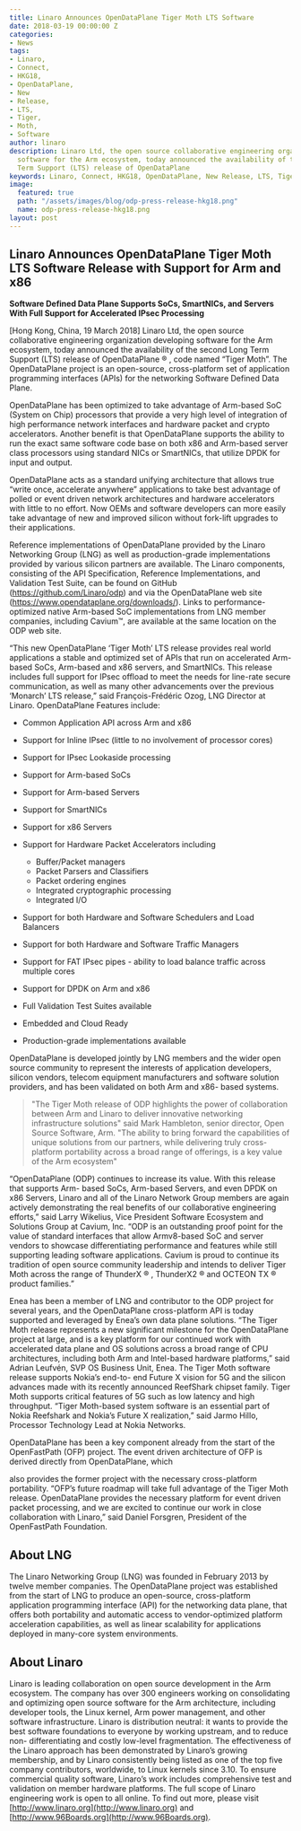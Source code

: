 ```yaml
---
title: Linaro Announces OpenDataPlane Tiger Moth LTS Software
date: 2018-03-19 00:00:00 Z
categories:
- News
tags:
- Linaro,
- Connect,
- HKG18,
- OpenDataPlane,
- New
- Release,
- LTS,
- Tiger,
- Moth,
- Software
author: linaro
description: Linaro Ltd, the open source collaborative engineering organization developing
  software for the Arm ecosystem, today announced the availability of the second Long
  Term Support (LTS) release of OpenDataPlane
keywords: Linaro, Connect, HKG18, OpenDataPlane, New Release, LTS, Tiger, Moth, Software
image:
  featured: true
  path: "/assets/images/blog/odp-press-release-hkg18.png"
  name: odp-press-release-hkg18.png
layout: post
---
```


## Linaro Announces OpenDataPlane Tiger Moth LTS Software Release with Support for Arm and x86
**Software Defined Data Plane Supports SoCs, SmartNICs, and Servers**
**With Full Support for Accelerated IPsec Processing**

[Hong Kong, China, 19 March 2018] Linaro Ltd, the open source collaborative engineering
organization developing software for the Arm ecosystem, today announced the availability of the
second Long Term Support (LTS) release of OpenDataPlane ® , code named “Tiger Moth”. The
OpenDataPlane project is an open-source, cross-platform set of application programming
interfaces (APIs) for the networking Software Defined Data Plane.

OpenDataPlane has been optimized to take advantage of Arm-based SoC (System on Chip)
processors that provide a very high level of integration of high performance network interfaces
and hardware packet and crypto accelerators. Another benefit is that OpenDataPlane supports
the ability to run the exact same software code base on both x86 and Arm-based server class
processors using standard NICs or SmartNICs, that utilize DPDK for input and output.

OpenDataPlane acts as a standard unifying architecture that allows true “write once, accelerate
anywhere” applications to take best advantage of polled or event driven network architectures
and hardware accelerators with little to no effort. Now OEMs and software developers can more
easily take advantage of new and improved silicon without fork-lift upgrades to their
applications.

Reference implementations of OpenDataPlane provided by the Linaro Networking Group (LNG)
as well as production-grade implementations provided by various silicon partners are available.
The Linaro components, consisting of the API Specification, Reference Implementations, and
Validation Test Suite, can be found on GitHub (https://github.com/Linaro/odp) and via the
OpenDataPlane web site (https://www.opendataplane.org/downloads/). Links to performance-
optimized native Arm-based SoC implementations from LNG member companies, including
Cavium™, are available at the same location on the ODP web site.

“This new OpenDataPlane ‘Tiger Moth’ LTS release provides real world applications a stable
and optimized set of APIs that run on accelerated Arm-based SoCs, Arm-based and x86
servers, and SmartNICs. This release includes full support for IPsec offload to meet the needs
for line-rate secure communication, as well as many other advancements over the previous
‘Monarch’ LTS release,” said François-Frédéric Ozog, LNG Director at Linaro.
OpenDataPlane Features include:

- Common Application API across Arm and x86
- Support for Inline IPsec (little to no involvement of processor cores)
- Support for IPsec Lookaside processing
- Support for Arm-based SoCs
- Support for Arm-based Servers
- Support for SmartNICs
- Support for x86 Servers

- Support for Hardware Packet Accelerators including
  - Buffer/Packet managers
  - Packet Parsers and Classifiers
  - Packet ordering engines
  - Integrated cryptographic processing
  - Integrated I/O
- Support for both Hardware and Software Schedulers and Load Balancers
- Support for both Hardware and Software Traffic Managers
- Support for FAT IPsec pipes - ability to load balance traffic across multiple cores
- Support for DPDK on Arm and x86
- Full Validation Test Suites available
- Embedded and Cloud Ready
- Production-grade implementations available

OpenDataPlane is developed jointly by LNG members and the wider open source community to
represent the interests of application developers, silicon vendors, telecom equipment
manufacturers and software solution providers, and has been validated on both Arm and x86-
based systems.

> "The Tiger Moth release of ODP highlights the power of collaboration between Arm and Linaro
> to deliver innovative networking infrastructure solutions"
> said Mark Hambleton, senior director, Open Source Software, Arm. 
> "The ability to bring forward the capabilities of unique solutions
> from our partners, while delivering truly cross-platform portability across a broad range of
> offerings, is a key value of the Arm ecosystem" 

“OpenDataPlane (ODP) continues to increase its value. With this release that supports Arm-
based SoCs, Arm-based Servers, and even DPDK on x86 Servers, Linaro and all of the Linaro
Network Group members are again actively demonstrating the real benefits of our collaborative
engineering efforts,” said Larry Wikelius, Vice President Software Ecosystem and Solutions
Group at Cavium, Inc. “ODP is an outstanding proof point for the value of standard interfaces
that allow Armv8-based SoC and server vendors to showcase differentiating performance and
features while still supporting leading software applications. Cavium is proud to continue its
tradition of open source community leadership and intends to deliver Tiger Moth across the
range of ThunderX ® , ThunderX2 ® and OCTEON TX ® product families.”

Enea has been a member of LNG and contributor to the ODP project for several years, and the
OpenDataPlane cross-platform API is today supported and leveraged by Enea’s own data plane
solutions. “The Tiger Moth release represents a new significant milestone for the
OpenDataPlane project at large, and is a key platform for our continued work with accelerated
data plane and OS solutions across a broad range of CPU architectures, including both Arm
and Intel-based hardware platforms,” said Adrian Leufvén, SVP OS Business Unit, Enea.
The Tiger Moth software release supports Nokia’s end-to- end Future X vision for 5G and the
silicon advances made with its recently announced ReefShark chipset family. Tiger Moth
supports critical features of 5G such as low latency and high throughput. “Tiger Moth-based
system software is an essential part of Nokia Reefshark and Nokia’s Future X realization,” said
Jarmo Hillo, Processor Technology Lead at Nokia Networks.

OpenDataPlane has been a key component already from the start of the OpenFastPath (OFP)
project. The event driven architecture of OFP is derived directly from OpenDataPlane, which

also provides the former project with the necessary cross-platform portability. “OFP’s future
roadmap will take full advantage of the Tiger Moth release. OpenDataPlane provides the
necessary platform for event driven packet processing, and we are excited to continue our work
in close collaboration with Linaro,” said Daniel Forsgren, President of the OpenFastPath
Foundation.

## About LNG
The Linaro Networking Group (LNG) was founded in February 2013 by twelve member
companies. The OpenDataPlane project was established from the start of LNG to produce an
open-source, cross-platform application programming interface (API) for the networking data
plane, that offers both portability and automatic access to vendor-optimized platform
acceleration capabilities, as well as linear scalability for applications deployed in many-core
system environments.

## About Linaro
Linaro is leading collaboration on open source development in the Arm ecosystem. The
company has over 300 engineers working on consolidating and optimizing open source
software for the Arm architecture, including developer tools, the Linux kernel, Arm power
management, and other software infrastructure. Linaro is distribution neutral: it wants to provide
the best software foundations to everyone by working upstream, and to reduce non-
differentiating and costly low-level fragmentation. The effectiveness of the Linaro approach has
been demonstrated by Linaro’s growing membership, and by Linaro consistently being listed as
one of the top five company contributors, worldwide, to Linux kernels since 3.10.
To ensure commercial quality software, Linaro’s work includes comprehensive test and
validation on member hardware platforms. The full scope of Linaro engineering work is open to
all online. To find out more, please visit [http://www.linaro.org](http://www.linaro.org) and [http://www.96Boards.org](http://www.96Boards.org).